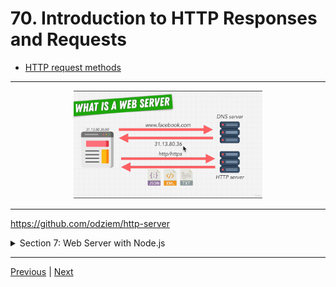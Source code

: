 # 70. Introduction to HTTP Responses and Requests

-   [HTTP request methods](https://developer.mozilla.org/en-US/docs/Web/HTTP/Methods)

---

<p align="center" ><img src="../imags/69_What-is-a-Web-Server.png" width="60%" ></p>

---

https://github.com/odziem/http-server

<details>
  <summary> Section 7: Web Server with Node.js </summary>

  - [Codebase: http-server](../src/7_http-server/)

</details>

---

[Previous](./69_What-is-a-Web-Server%3F.md) | [Next](./71_HTTP-Requests.md)